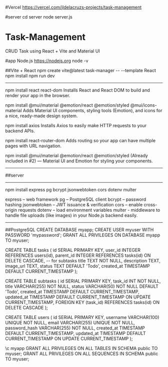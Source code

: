 #Vercel
https://vercel.com/jldelacruzs-projects/task-management

#server
cd server
node server.js

# Task-Management
CRUD Task using React + Vite and Material UI

#app
Node.js
https://nodejs.org
node -v

##Vite + React
npm create vite@latest task-manager -- --template React
npm install
npm run dev

-----------------------------------------------------------------------------------
npm install react react-dom
Installs React and React DOM to build and render your app in the browser.

npm install @mui/material @emotion/react @emotion/styled @mui/icons-material
Adds Material UI components, styling tools (Emotion), and icons for a nice, ready-made design system.

npm install axios
Installs Axios to easily make HTTP requests to your backend APIs.

npm install react-router-dom
Adds routing so your app can have multiple pages with URL navigation.

npm install @mui/material @emotion/react @emotion/styled
(Already included in #2) — Material UI and Emotion for styling your components.

-----------------------------------------------------------------------------------



##server

-----------------------------------------------------------------------------------
npm install express pg bcrypt jsonwebtoken cors dotenv multer

express – web framework
pg – PostgreSQL client
bcrypt – password hashing
jsonwebtoken – JWT issuance & verification
cors – enable cross-origin requests
dotenv – load environment variables
multer - middleware to handle file uploads (like images) in your Node.js backend easily.

-----------------------------------------------------------------------------------

##PostgreSQL
CREATE DATABASE myapp;
CREATE USER myuser WITH PASSWORD 'mypassword';
GRANT ALL PRIVILEGES ON DATABASE myapp TO myuser;

CREATE TABLE tasks (
  id SERIAL PRIMARY KEY,
  user_id INTEGER REFERENCES users(id),
  parent_id INTEGER REFERENCES tasks(id) ON DELETE CASCADE, -- for subtasks
  title TEXT NOT NULL,
  description TEXT,
  image_url TEXT,
  status TEXT DEFAULT 'Todo',
  created_at TIMESTAMP DEFAULT CURRENT_TIMESTAMP
);

CREATE TABLE subtasks (
  id SERIAL PRIMARY KEY,
  task_id INT NOT NULL,
  title VARCHAR(255) NOT NULL,
  status VARCHAR(50) NOT NULL DEFAULT 'Todo',
  created_at TIMESTAMP DEFAULT CURRENT_TIMESTAMP,
  updated_at TIMESTAMP DEFAULT CURRENT_TIMESTAMP ON UPDATE CURRENT_TIMESTAMP,
  FOREIGN KEY (task_id) REFERENCES tasks(id) ON DELETE CASCADE
);

CREATE TABLE users (
  id SERIAL PRIMARY KEY,
  username VARCHAR(100) UNIQUE NOT NULL,
  email VARCHAR(255) UNIQUE NOT NULL,
  password_hash VARCHAR(255) NOT NULL,
  created_at TIMESTAMP DEFAULT CURRENT_TIMESTAMP,
  updated_at TIMESTAMP DEFAULT CURRENT_TIMESTAMP ON UPDATE CURRENT_TIMESTAMP
);


\c myapp
GRANT ALL PRIVILEGES ON ALL TABLES IN SCHEMA public TO myuser;
GRANT ALL PRIVILEGES ON ALL SEQUENCES IN SCHEMA public TO myuser;


